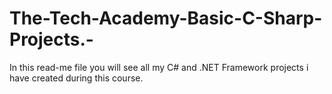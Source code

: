 # The-Tech-Academy-Basic-C-Sharp-Projects.-
In this read-me file you will see all my C# and .NET Framework projects i have created during this course.

